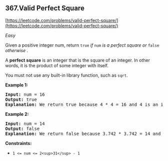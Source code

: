 ## 367.Valid Perfect Square

[https://leetcode.com/problems/valid-perfect-square/](https://leetcode.com/problems/valid-perfect-square/)

*Easy*

Given a positive integer num, return `true` *if* `num` *is a perfect square or* `false` *otherwise* .

A **perfect square** is an integer that is the square of an integer. In other words, it is the product of some integer with itself.

You must not use any built-in library function, such as `sqrt`.

**Example 1:**

<pre><strong>Input:</strong> num = 16
<strong>Output:</strong> true
<strong>Explanation:</strong> We return true because 4 * 4 = 16 and 4 is an integer.
</pre>

**Example 2:**

<pre><strong>Input:</strong> num = 14
<strong>Output:</strong> false
<strong>Explanation:</strong> We return false because 3.742 * 3.742 = 14 and 3.742 is not an integer.
</pre>

**Constraints:**

* `1 <= num <= 2<sup>31</sup> - 1`
